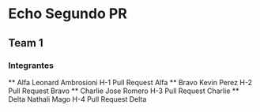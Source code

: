 #   Echo Segundo PR 

##  Team 1

### Integrantes 

** Alfa		Leonard Ambrosioni	H-1 Pull Request Alfa
** Bravo	Kevin Perez		H-2 Pull Request Bravo
** Charlie	Jose Romero		H-3 Pull Request Charlie
** Delta	Nathali Mago		H-4 Pull Request Delta		
